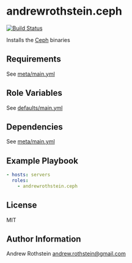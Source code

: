 andrewrothstein.ceph
=========
[![Build Status](https://travis-ci.org/andrewrothstein/ansible-ceph.svg?branch=master)](https://travis-ci.org/andrewrothstein/ansible-ceph)

Installs the [Ceph](https://ceph.com/) binaries

Requirements
------------

See [meta/main.yml](meta/main.yml)

Role Variables
--------------

See [defaults/main.yml](defaults/main.yml)

Dependencies
------------

See [meta/main.yml](meta/main.yml)

Example Playbook
----------------

```yml
- hosts: servers
  roles:
    - andrewrothstein.ceph
```

License
-------

MIT

Author Information
------------------

Andrew Rothstein <andrew.rothstein@gmail.com>

